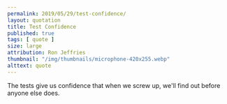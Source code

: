 ```yaml
---
permalink: 2019/05/29/test-confidence/
layout: quotation
title: Test Confidence
published: true
tags: [ quote ]
size: large
attribution: Ron Jeffries
thumbnail: "/img/thumbnails/microphone-420x255.webp"
alttext: quote
---
```


The tests give us confidence that when we screw up, we'll find out before anyone else does.
